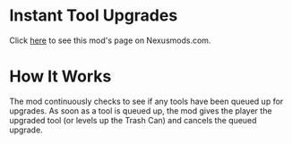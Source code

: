 # Instant Tool Upgrades
Click [here](https://www.nexusmods.com/stardewvalley/mods/8918) to see this mod's page on Nexusmods.com.

# How It Works
The mod continuously checks to see if any tools have been queued up for upgrades. As soon as a tool is queued up, the mod gives the player the upgraded tool (or levels up the Trash Can) and cancels the queued upgrade.
